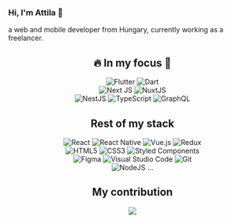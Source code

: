 ### Hi, I'm Attila 👋

a web and mobile developer from Hungary, currently working as a freelancer.


<h2 align="center">🔥 In my focus 🤖</h2>
<p align="center">

<img alt="Flutter" src="https://img.shields.io/badge/Flutter-%2302569B.svg?style=for-the-badge&logo=Flutter&logoColor=white" />

<img alt="Dart" src="https://img.shields.io/badge/dart-%230175C2.svg?style=for-the-badge&logo=dart&logoColor=white"/>

<br/>

<img alt="Next JS" src="https://img.shields.io/badge/nextjs-%23000000.svg?style=for-the-badge&logo=next.js&logoColor=white"/>

<img alt="NuxtJS" src="https://img.shields.io/badge/NuxtJS-black.svg?style=for-the-badge&logo=NuxtJS&logoColor=white"/>


<br/>
<img alt="NestJS" src="https://img.shields.io/badge/nestjs-%23E0234E.svg?style=for-the-badge&logo=nestjs&logoColor=white" />

<img alt="TypeScript" src="https://img.shields.io/badge/typescript-%23007ACC.svg?style=for-the-badge&logo=typescript&logoColor=white"/>

<img alt="GraphQL" src="https://img.shields.io/badge/-GraphQL-E10098?style=for-the-badge&logo=graphql"/>



</p>


<h2 align="center">Rest of my stack</h2>
<p align="center"> 

<img alt="React" src="https://img.shields.io/badge/react-%2320232a.svg?style=for-the-badge&logo=react&logoColor=%2361DAFB"/>

<img alt="React Native" src="https://img.shields.io/badge/react_native-%2320232a.svg?style=for-the-badge&logo=react&logoColor=%2361DAFB"/>

<img alt="Vue.js" src="https://img.shields.io/badge/vuejs-%2335495e.svg?style=for-the-badge&logo=vue-dot-js&logoColor=%234FC08D"/>

<img alt="Redux" src="https://img.shields.io/badge/redux-%23593d88.svg?style=for-the-badge&logo=redux&logoColor=white"/>

<br/>

<img alt="HTML5" src="https://img.shields.io/badge/html5-%23E34F26.svg?style=for-the-badge&logo=html5&logoColor=white"/>

<img alt="CSS3" src="https://img.shields.io/badge/css3-%231572B6.svg?style=for-the-badge&logo=css3&logoColor=white"/>

<img alt="Styled Components" src="https://img.shields.io/badge/styled--components-DB7093?style=for-the-badge&logo=styled-components&logoColor=white"/>

<br/>

<img alt="Figma" src="https://img.shields.io/badge/figma-%23F24E1E.svg?style=for-the-badge&logo=figma&logoColor=white"/>

<img alt="Visual Studio Code" src="https://img.shields.io/badge/VisualStudioCode-0078d7.svg?style=for-the-badge&logo=visual-studio-code&logoColor=white"/>

<img alt="Git" src="https://img.shields.io/badge/git-%23F05033.svg?style=for-the-badge&logo=git&logoColor=white"/>


<br/>

<img alt="NodeJS" src="https://img.shields.io/badge/node.js-%2343853D.svg?style=for-the-badge&logo=node-dot-js&logoColor=white"/>
...
</p>


<h2 align="center">My contribution</h2>

<p align = "center">
 <img src="https://activity-graph.herokuapp.com/graph?username=attilapolgar&theme=redical">
</p> 
</p>

